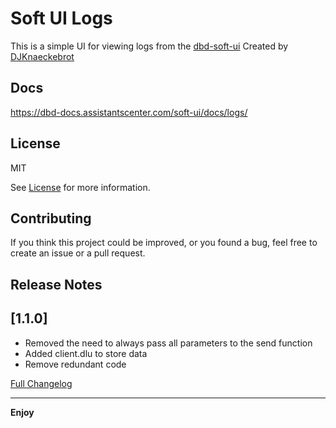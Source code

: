 # Soft UI Logs

This is a simple UI for viewing logs from the [dbd-soft-ui](https://github.com/Assistants-Center/DBD-Soft-UI)
Created by [DJKnaeckebrot](https://github.com/DJKnaeckebrot)

## Docs

https://dbd-docs.assistantscenter.com/soft-ui/docs/logs/

## License

MIT

See [License](LICENSE.md) for more information.

## Contributing

If you think this project could be improved, or you found a bug, feel free to create an issue or a pull request.

## Release Notes

## [1.1.0]

-   Removed the need to always pass all parameters to the send function
-   Added client.dlu to store data
-   Remove redundant code

[Full Changelog](CHANGELOG.md)

---

**Enjoy**
